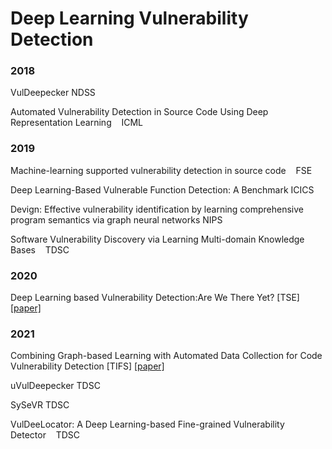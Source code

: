 # Deep Learning Vulnerability Detection

### 2018

VulDeepecker NDSS

Automated Vulnerability Detection in Source Code Using Deep Representation Learning    ICML

### 2019

Machine-learning supported vulnerability detection in source code    FSE

Deep Learning-Based Vulnerable Function Detection: A Benchmark ICICS

Devign: Effective vulnerability identification by learning comprehensive program semantics via graph neural networks NIPS

Software Vulnerability Discovery via Learning Multi-domain Knowledge Bases    TDSC

### 2020

Deep Learning based Vulnerability Detection:Are We There Yet? [TSE] [[paper]](https://arxiv.org/pdf/2009.07235.pdf)



### 2021

Combining Graph-based Learning with Automated Data Collection for Code Vulnerability Detection [TIFS] [[paper]](https://eprints.whiterose.ac.uk/168594/16/TIFS_2021.pdf)

uVulDeepecker TDSC

SySeVR TDSC

VulDeeLocator: A Deep Learning-based Fine-grained Vulnerability Detector    TDSC
